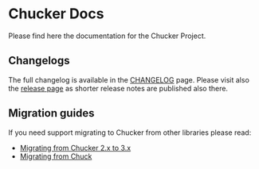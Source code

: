 # Chucker Docs

Please find here the documentation for the Chucker Project.

## Changelogs

The full changelog is available in the [CHANGELOG](/CHANGELOG.md) page. Please visit also the [release page](https://github.com/ChuckerTeam/chucker/releases) as shorter release notes are published also there.

## Migration guides

If you need support migrating to Chucker from other libraries please read:

* [Migrating from Chucker 2.x to 3.x](migrating-from-2.0.md)
* [Migrating from Chuck](migrating-from-chuck.md)
